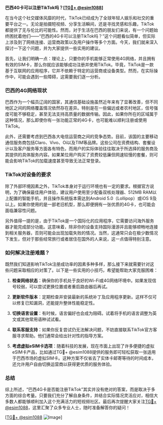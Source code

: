 **巴西4G卡可以注册TikTok吗？[[TG💪+ @esim1088](https://t.me/s/esim1088)]**

在当今这个社交媒体风靡的时代，TikTok已经成为了全球年轻人娱乐和社交的重要平台之一。无论是拍摄短视频、分享生活瞬间，还是寻找灵感和乐趣，TikTok都提供了无与伦比的可能性。然而，对于生活在巴西的朋友们来说，有一个问题始终困扰着他们——“巴西的4G卡可以注册TikTok吗？”这个问题看似简单，但实际上涉及到了网络连接、运营商政策以及用户操作等多个方面。今天，我们就来深入探讨一下这个问题，并为大家提供一些实用的建议。

首先，让我们明确一点：理论上，只要你的手机能够正常使用4G网络，并且拥有有效的SIM卡，那么你就应该能够成功注册并使用TikTok。毕竟，TikTok是一款基于互联网的应用程序，它并不依赖于特定的运营商或设备类型。然而，在实际操作中，可能会遇到一些障碍，这需要我们逐一分析。

### 巴西的4G网络现状

巴西作为一个幅员辽阔的国家，其通信基础设施虽然近年来有了显著改善，但不同地区之间的网络覆盖情况依然存在差异。特别是在一些偏远或者农村地区，信号强度可能不够稳定，甚至无法支持高质量的数据传输。因此，如果你所在的区域属于这种情况，那么即使你有一张功能正常的4G卡，也可能难以顺利注册或使用TikTok。

此外，还需要考虑到巴西各大电信运营商之间的竞争态势。目前，该国的主要移动通信服务商包括Claro、Vivo、Oi以及TIM等品牌。这些公司在资费结构、套餐设计以及客户服务等方面各有特色，而用户的实际体验往往取决于所选择的服务商及其提供的具体服务内容。如果某位用户购买了资费较低廉但网速较慢的套餐，则可能会影响TikTok的加载速度甚至导致无法正常登录。

### TikTok对设备的要求

除了外部环境因素之外，TikTok本身对于运行环境也有一定的要求。根据官方说明，为了确保最佳用户体验，建议用户使用至少配备双核处理器、512MB RAM以上配置的智能手机，并且操作系统版本需达到Android 5.0（Lollipop）或iOS 9及以上。如果你使用的是一部老旧机型，那么即便拥有一张优质的4G卡，也可能会面临兼容性问题。

另外值得一提的是，由于TikTok是一个国际化的应用程序，它需要访问海外服务器才能完成部分功能。这意味着，除非你的设备支持国际漫游并且能够顺畅地连接到相关服务器，否则可能会出现加载失败的情况。当然，这通常只会在极少数情况下发生，但对于那些经常旅行或者居住在国外的人来说，这一点值得特别注意。

### 如何解决注册难题？

既然我们知道影响TikTok注册成功率的因素多种多样，那么接下来就需要针对这些问题采取相应的对策了。以下是一些实用的小技巧，希望能帮助大家克服困难：

1. **检查网络状态**：确保你的手机处于良好的Wi-Fi或4G网络环境中。如果发现信号较弱，可以尝试更换位置或者重启路由器后再试。
   
2. **更新软件版本**：定期检查并安装最新的系统补丁及应用程序更新。这样不仅可以修复已知漏洞，还能提升整体性能稳定性。

3. **切换语言设置**：有时候，语言偏好也会成为阻碍。试着将手机的语言调整为英文或其他常用语种试试看。

4. **联系客服支持**：如果你反复尝试仍无法解决问题，不妨直接联系TikTok官方客服寻求帮助。他们通常会给出针对性的指导方案。

5. **考虑虚拟eSIM卡选项**：随着科技的发展，现在市面上出现了许多便捷的虚拟eSIM卡产品，比如通过TG💪+ @esim1088提供的服务即可轻松获取一张适用于巴西市场的虚拟SIM卡。这种方案不仅省去了实体卡邮寄等待的时间成本，还允许用户自由切换运营商以获得更优质的服务体验。

### 总结

综上所述，“巴西4G卡是否能注册TikTok”其实并没有绝对的答案，而是取决于多方面的综合考量。只要我们充分了解自身条件，并结合实际情况灵活应对，相信大多数人都能够顺利加入这个充满活力的短视频社区。最后再次提醒大家关注[TG💪+ @esim1088](https://t.me/s/esim1088)，这里汇聚了众多专业人士，随时准备解答你的疑问！

[[TG💪+ @esim1088](https://t.me/s/esim1088) ![Image](https://i.postimg.cc/4NQfJmqS/Snipaste-2025-05-13-00-14-12.png)]